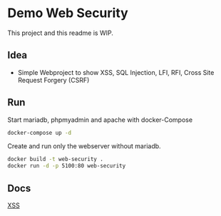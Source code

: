 # Demo Web Security

This project and this readme is WIP.

## Idea

 * Simple Webproject to show XSS, SQL Injection, LFI, RFI, Cross Site Request Forgery (CSRF)

## Run

Start mariadb, phpmyadmin and apache with docker-Compose
```bash
docker-compose up -d
```

Create and run only the webserver without mariadb.
```bash
docker build -t web-security .
docker run -d -p 5100:80 web-security
```

## Docs
[XSS](docs/XSS.md)
